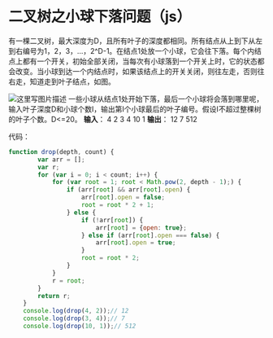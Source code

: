 # 二叉树之小球下落问题（js）


有一棵二叉树，最大深度为D，且所有叶子的深度都相同。所有结点从上到下从左到右编号为1，2，3，...，2^D-1。在结点1处放一个小球，它会往下落。每个内结点上都有一个开关，初始全部关闭，当每次有小球落到一个开关上时，它的状态都会改变。当小球到达一个内结点时，如果该结点上的开关关闭，则往左走，否则往右走，知道走到叶子结点，如图。

![这里写图片描述](https://s3.qiufengh.com/blog/1579506284862.png)
一些小球从结点1处开始下落，最后一个小球将会落到哪里呢，输入叶子深度D和小球个数I，输出第I个小球最后的叶子编号。假设I不超过整棵树的叶子个数。D<=20。
**输入**：
4 2
3 4
10 1
**输出**：
12
7
512
		
代码：

```javascript
function drop(depth, count) {
        var arr = [];
        var r;
        for (var i = 0; i < count; i++) {
            for (var root = 1; root < Math.pow(2, depth - 1);) {
                if (arr[root] && arr[root].open) {
                    arr[root].open = false;
                    root = root * 2 + 1;
                } else {
                    if (!arr[root]) {
                        arr[root] = {open: true};
                    } else if (arr[root].open === false) {
                        arr[root].open = true;
                    }
                    root = root * 2;
                }
            }
            r = root;
        }
        return r;
    }
    console.log(drop(4, 2));// 12
    console.log(drop(3, 4));// 7
    console.log(drop(10, 1));// 512
```
